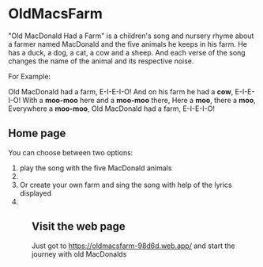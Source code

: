 # OldMacsFarm

"Old MacDonald Had a Farm" is a children's song and nursery rhyme about a farmer named MacDonald and the five animals he keeps in his farm. He has a duck, a dog, a cat, a cow and a sheep. And each verse of the song changes the name of the animal and its respective noise.

For Example:

Old MacDonald had a farm, E-I-E-I-O!
And on his farm he had a **cow**, E-I-E-I-O!
With a **moo-moo** here and a **moo-moo** there,
Here a **moo**, there a **moo**,
Everywhere a **moo-moo**,
Old MacDonald had a farm, E-I-E-I-O!

## Home page

You can choose between two options:

<ol>
<li>play the song with the five MacDonald animals<li>
<li>Or create your own farm and sing the song with help of the lyrics displayed<li>
<ol>

## Visit the web page

Just got to https://oldmacsfarm-98d6d.web.app/ and start the journey with old MacDonalds
